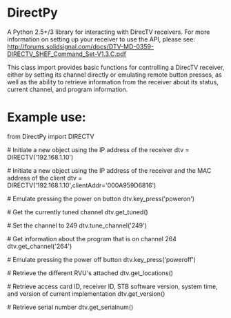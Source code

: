 DirectPy
========

A Python 2.5+/3 library for interacting with DirecTV receivers. For more information on setting up your receiver to use the API, please see:
http://forums.solidsignal.com/docs/DTV-MD-0359-DIRECTV_SHEF_Command_Set-V1.3.C.pdf

This class import provides basic functions for controlling a DirecTV receiver, either by setting its
channel directly or emulating remote button presses, as well as the ability to retrieve information
from the receiver about its status, current channel, and program information.

Example use:
============
from DirectPy import DIRECTV

\# Initiate a new object using the IP address of the receiver
dtv = DIRECTV('192.168.1.10')

\# Initiate a new object using the IP address of the receiver and the MAC address of the client
dtv = DIRECTV('192.168.1.10',clientAddr='000A959D6816')

\# Emulate pressing the power on button
dtv.key_press('poweron')

\# Get the currently tuned channel
dtv.get_tuned()

\# Set the channel to 249
dtv.tune_channel('249')

\# Get information about the program that is on channel 264
dtv.get_channel('264')

\# Emulate pressing the power off button
dtv.key_press('poweroff')

\# Retrieve the different RVU's attached
dtv.get_locations()

\# Retrieve access card ID, receiver ID, STB software version, system time, and version of current implementation
dtv.get_version()

\# Retrieve serial number
dtv.get_serialnum()

